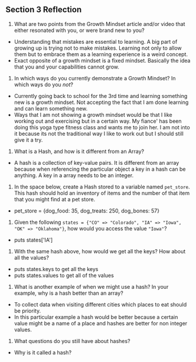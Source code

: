 ## Section 3 Reflection

1. What are two points from the Growth Mindset article and/or video that either resonated with you, or were brand new to you?
* Understanding that mistakes are essential to learning. A big part of growing up is trying not to make mistakes. Learning not only to allow them but to embrace them as a learning experience is a weird concept.  
* Exact opposite of a growth mindset is a fixed mindset. Basically the idea that you and your capabilities cannot grow.

1. In which ways do you currently demonstrate a Growth Mindset? In which ways do you _not_?
* Currently going back to school for the 3rd time and learning something new is a growth mindset. Not accepting the fact that I am done learning and can learn something new.
* Ways that I am not showing a growth mindset would be that I like working out and exercising but in a certain way. My fiance' has been doing this yoga type fitness class and wants me to join her. I am not into it because its not the traditional way I like to work out but I should still give it a try.

1. What is a Hash, and how is it different from an Array?
* A hash is a collection of key-value pairs. It is different from an array because when referencing the particular object a key in a hash can be anything. A key in a array needs to be an integer.

1. In the space below, create a Hash stored to a variable named `pet_store`.  This hash should hold an inventory of items and the number of that item that you might find at a pet store.
* pet_store = {dog_food: 35, dog_treats: 250, dog_bones: 57}

1. Given the following `states = {"CO" => "Colorado", "IA" => "Iowa", "OK" => "Oklahoma"}`, how would you access the value `"Iowa"`?
* puts states['IA']

1. With the same hash above, how would we get all the keys?  How about all the values?
* puts states.keys to get all the keys
* puts states.values to get all of the values

1. What is another example of when we might use a hash?  In your example, why is a hash better than an array?
* To collect data when visiting different cities which places to eat should be priority.
* In this particular example a hash would be better because a certain value might be a name of a place and hashes are better for non integer values.

1. What questions do you still have about hashes?
* Why is it called a hash?
